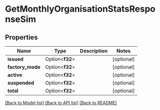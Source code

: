 # GetMonthlyOrganisationStatsResponseSim

## Properties

Name | Type | Description | Notes
------------ | ------------- | ------------- | -------------
**issued** | Option<**f32**> |  | [optional]
**factory_mode** | Option<**f32**> |  | [optional]
**active** | Option<**f32**> |  | [optional]
**suspended** | Option<**f32**> |  | [optional]
**total** | Option<**f32**> |  | [optional]

[[Back to Model list]](../README.md#documentation-for-models) [[Back to API list]](../README.md#documentation-for-api-endpoints) [[Back to README]](../README.md)


